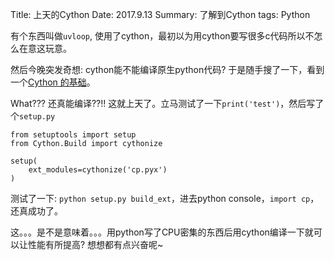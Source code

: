 Title: 上天的Cython
Date: 2017.9.13
Summary: 了解到Cython
tags: Python

有个东西叫做`uvloop`, 使用了cython，最初以为用cython要写很多c代码所以不怎么在意这玩意。

然后今晚突发奇想: cython能不能编译原生python代码? 于是随手搜了一下，看到一个[Cython 的基础](https://moonlet.gitbooks.io/cython-document-zh_cn/content/ch1-basic_tutorial.html)。

What??? 还真能编译??!! 这就上天了。立马测试了一下`print('test')`，然后写了个`setup.py`

```
from setuptools import setup
from Cython.Build import cythonize

setup(
    ext_modules=cythonize('cp.pyx')
)
```

测试了一下: `python setup.py build_ext`，进去python console，`import cp`，还真成功了。

这。。。是不是意味着。。。用python写了CPU密集的东西后用cython编译一下就可以让性能有所提高? 想想都有点兴奋呢~

